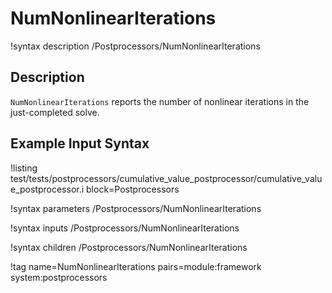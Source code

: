 # NumNonlinearIterations

!syntax description /Postprocessors/NumNonlinearIterations

## Description

`NumNonlinearIterations` reports the number of nonlinear iterations in the just-completed
solve.

## Example Input Syntax

!listing test/tests/postprocessors/cumulative_value_postprocessor/cumulative_value_postprocessor.i block=Postprocessors

!syntax parameters /Postprocessors/NumNonlinearIterations

!syntax inputs /Postprocessors/NumNonlinearIterations

!syntax children /Postprocessors/NumNonlinearIterations

!tag name=NumNonlinearIterations pairs=module:framework system:postprocessors
